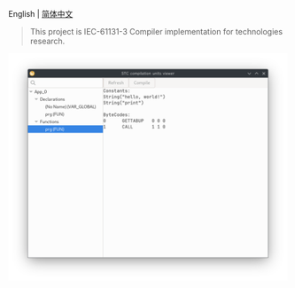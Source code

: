 English | [简体中文](./README.zh-CN.md)
> This project is IEC-61131-3 Compiler implementation for technologies research.

![x](./screenshots/Screenshot_20231209_230838.png)